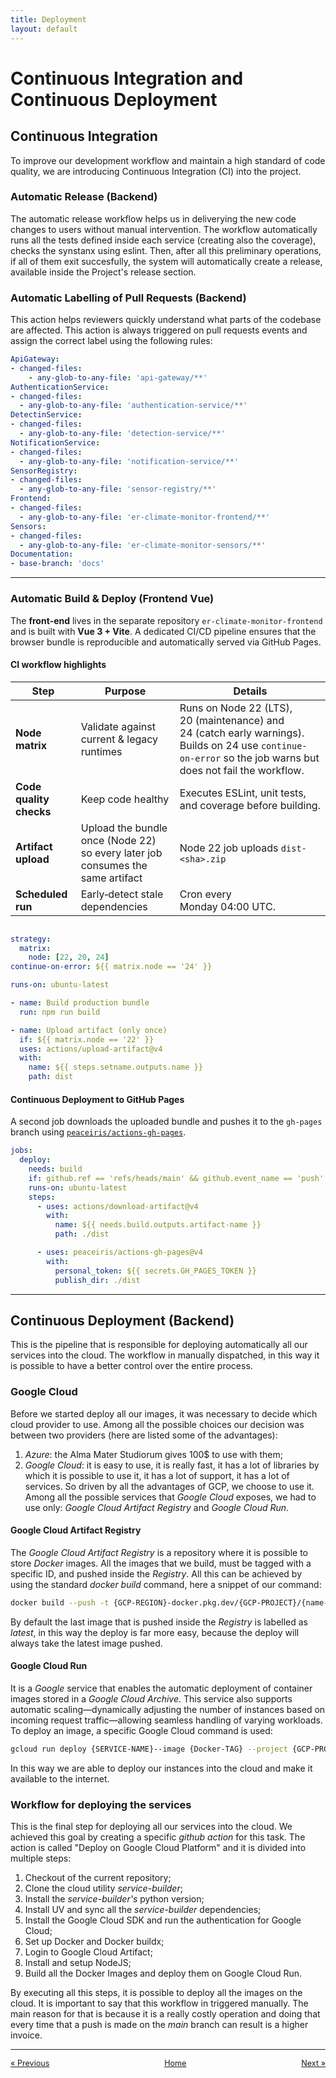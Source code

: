 ```yaml
---
title: Deployment
layout: default
---
```

# Continuous Integration and Continuous Deployment

## Continuous Integration

To improve our development workflow and maintain a high standard of code quality, we are introducing Continuous Integration (CI) into the project.

### Automatic Release (Backend)

The automatic release workflow helps us in deliverying the new code changes to users without manual intervention. The workflow automatically runs all the tests defined inside each service (creating also the coverage), checks the synstanx using eslint. Then, after all this preliminary operations, if all of them exit succesfully, the system will automatically create a release, available inside the Project's release section.

### Automatic Labelling of Pull Requests (Backend)

This action helps reviewers quickly understand what parts of the codebase are affected. This action is always triggered on pull requests events and assign the correct label using the following rules: 

```yaml
ApiGateway:
- changed-files:
    - any-glob-to-any-file: 'api-gateway/**'
AuthenticationService:
- changed-files:
  - any-glob-to-any-file: 'authentication-service/**'
DetectinService:
- changed-files:
  - any-glob-to-any-file: 'detection-service/**'
NotificationService:
- changed-files:
  - any-glob-to-any-file: 'notification-service/**'
SensorRegistry:
- changed-files:
  - any-glob-to-any-file: 'sensor-registry/**'
Frontend:
- changed-files:
  - any-glob-to-any-file: 'er-climate-monitor-frontend/**'
Sensors:
- changed-files:
  - any-glob-to-any-file: 'er-climate-monitor-sensors/**'
Documentation:
- base-branch: 'docs'
```

---

### Automatic Build & Deploy (Frontend Vue)

The **front‑end** lives in the separate repository `er-climate-monitor-frontend` and is built with **Vue 3 + Vite**. A dedicated CI/CD pipeline ensures that the browser bundle is reproducible and automatically served via GitHub Pages.

#### CI workflow highlights

| Step                | Purpose                                    |  Details                                                                                                                                |
| ------------------- | ------------------------------------------ | ------------------------------------------------------------------------------------------------------------------------------------------ |
| **Node matrix**     | Validate against current & legacy runtimes | Runs on Node 22 (LTS), 20 (maintenance) and 24 (catch early warnings). Builds on 24 use `continue-on-error` so the job warns but does not fail the workflow. |                                                            |
| **Code quality checks**   | Keep code healthy                          | Executes ESLint, unit tests, and coverage before building.                                                                                 |
| **Artifact upload** | Upload the bundle once (Node 22) so every later job consumes the same artifact                 | Node 22 job uploads `dist-<sha>.zip`                                            |
| **Scheduled run**   | Early‑detect stale dependencies            | Cron every Monday 04:00 UTC.                                                                                                               |

```yaml

strategy:
  matrix:
    node: [22, 20, 24]
continue-on-error: ${{ matrix.node == '24' }}

runs-on: ubuntu-latest

- name: Build production bundle
  run: npm run build

- name: Upload artifact (only once)
  if: ${{ matrix.node == '22' }}
  uses: actions/upload-artifact@v4
  with:
    name: ${{ steps.setname.outputs.name }}
    path: dist
```

#### Continuous Deployment to GitHub Pages

A second job downloads the uploaded bundle and pushes it to the `gh-pages` branch using [`peaceiris/actions-gh-pages`](https://github.com/peaceiris/actions-gh-pages).

```yaml
jobs:
  deploy:
    needs: build
    if: github.ref == 'refs/heads/main' && github.event_name == 'push'
    runs-on: ubuntu-latest
    steps:
      - uses: actions/download-artifact@v4
        with:
          name: ${{ needs.build.outputs.artifact-name }}
          path: ./dist

      - uses: peaceiris/actions-gh-pages@v4
        with:
          personal_token: ${{ secrets.GH_PAGES_TOKEN }}
          publish_dir: ./dist
```

---

## Continuous Deployment (Backend)

This is the pipeline that is responsible for deploying automatically all our services into the cloud. The workflow in manually dispatched, in this way it is possible to have a better control over the entire process.

### Google Cloud

Before we started deploy all our images, it was necessary to decide which cloud provider to use. Among all the possible choices our decision was between two providers (here are listed some of the advantages):
1. *Azure*: the Alma Mater Studiorum gives 100$ to use with them;
2. *Google Cloud*: it is easy to use, it is really fast, it has a lot of libraries by which it is possible to use it, it has a lot of support, it has a lot of services.
So driven by all the advantages of GCP, we choose to use it. Among all the possible services that *Google Cloud* exposes, we had to use only: *Google Cloud Artifact Registry* and *Google Cloud Run*.

#### Google Cloud Artifact Registry

The *Google Cloud Artifact Registry* is a repository where it is possible to store *Docker* images. All the images that we build, must be tagged with a specific ID, and pushed inside the *Registry*. All this can be achieved by using the standard *docker build* command, here a snippet of our command: 

```bash
docker build --push -t {GCP-REGION}-docker.pkg.dev/{GCP-PROJECT}/{name-of-repository}/{tag-of-the-image} .
```

By default the last image that is pushed inside the *Registry* is labelled as *latest*, in this way the deploy is far more easy, because the deploy will always take the latest image pushed.

#### Google Cloud Run

It is a *Google* service that enables the automatic deployment of container images stored in a *Google Cloud Archive*. This service also supports automatic scaling—dynamically adjusting the number of instances based on incoming request traffic—allowing seamless handling of varying workloads. To deploy an image, a specific Google Cloud command is used:

```bash
gcloud run deploy {SERVICE-NAME}--image {Docker-TAG} --project {GCP-PROJECT} --region {GCP-REGION} --port {PORT}
```

In this way we are able to deploy our instances into the cloud and make it available to the internet.

### Workflow for deploying the services

This is the final step for deploying all our services into the cloud. We achieved this goal by creating a specific *github action* for this task. The action is called "Deploy on Google Cloud Platform" and it is divided into multiple steps:
1. Checkout of the current repository;
2. Clone the cloud utility *service-builder*;
3. Install the *service-builder's* python version;
4. Install UV and sync all the *service-builder* dependencies;
5. Install the Google Cloud SDK and run the authentication for Google Cloud;
6. Set up Docker and Docker buildx;
7. Login to Google Cloud Artifact;
8. Install and setup NodeJS;
9. Build all the Docker Images and deploy them on Google Cloud Run.

By executing all this steps, it is possible to deploy all the images on the cloud. It is important to say that this workflow in triggered manually. The main reason for that is because it is a really costly operation and doing that every time that a push is made on the *main* branch can result is a higher invoice.

---

<div style="display: flex; justify-content: space-between; align-items: center; font-size: 0.9em;">
  <a href="/er-climate-monitor/4-devops.html">&laquo; Previous</a>
  <a href="/er-climate-monitor/index.html" style="text-align: center;">Home</a>
  <a href="/er-climate-monitor/6-conclusions.html">Next &raquo;</a>
</div>
